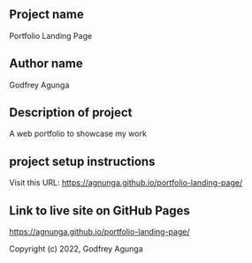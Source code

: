 ## Project name 
Portfolio Landing Page

## Author name
Godfrey Agunga

## Description of project
A web portfolio to showcase my work

## project setup instructions
Visit this URL: https://agnunga.github.io/portfolio-landing-page/

## Link to live site on GitHub Pages
https://agnunga.github.io/portfolio-landing-page/

Copyright (c) 2022, Godfrey Agunga